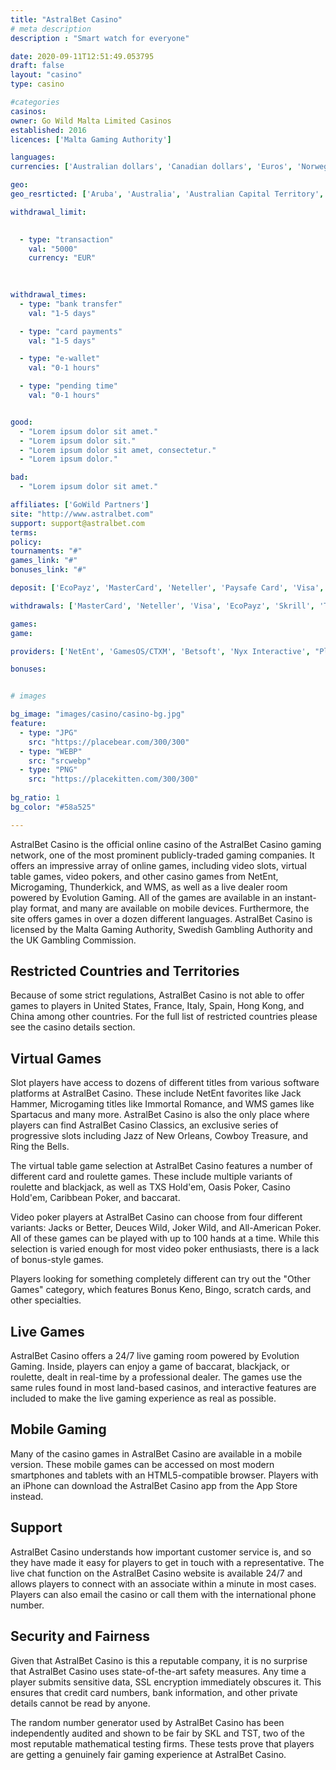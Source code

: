 ```yaml
---
title: "AstralBet Casino"
# meta description
description : "Smart watch for everyone"

date: 2020-09-11T12:51:49.053795
draft: false
layout: "casino" 
type: casino

#categories
casinos: 
owner: Go Wild Malta Limited Casinos
established: 2016
licences: ['Malta Gaming Authority']

languages: 
currencies: ['Australian dollars', 'Canadian dollars', 'Euros', 'Norwegian kroner', 'US dollars']

geo: 
geo_resrticted: ['Aruba', 'Australia', 'Australian Capital Territory', 'New South Wales', 'Northern Territory', 'Queensland', 'South Australia', 'Tasmania', 'Victoria', 'Western Australia', 'Belgium', 'Bonaire', 'Curaçao', 'Czech Republic', 'Denmark', 'France', 'French Southern Territories', 'Germany', 'Schleswig-Holstein', 'Hungary', 'Ireland', 'Israel', 'Italy', 'Netherlands', 'Netherlands Antilles', 'Puerto Rico', 'Romania', 'Saba', 'Saint Martin', 'Serbia', 'Singapore', 'Spain', 'Statia', 'Sweden', 'Switzerland', 'United Kingdom', 'United States', 'Alabama', 'Alaska', 'American Samoa', 'Arizona', 'Arkansas', 'California', 'Colorado', 'Connecticut', 'Delaware', 'District of Columbia', 'Florida', 'Georgia(US)', 'Guam', 'Hawaii', 'Idaho', 'Illinois', 'Indiana', 'Iowa', 'Kansas', 'Kentucky', 'Louisiana', 'Maine', 'Maryland', 'Massachusetts', 'Michigan', 'Minnesota', 'Mississippi', 'Missouri', 'Montana', 'Nebraska', 'Nevada', 'New Hampshire', 'New Jersey', 'New Mexico', 'New York', 'North Carolina', 'North Dakota', 'Northern Mariana Islands', 'Ohio', 'Oklahoma', 'Oregon', 'Pennsylvania', 'Rhode Island', 'South Carolina', 'South Dakota', 'Tennessee', 'Texas', 'U.S. Virgin Islands', 'Utah', 'Vermont', 'Virginia', 'Washington', 'West Virginia', 'Wisconsin', 'Wyoming']

withdrawal_limit:

  
  - type: "transaction"
    val: "5000"
    currency: "EUR"
  
  

withdrawal_times:
  - type: "bank transfer"
    val: "1-5 days"

  - type: "card payments"
    val: "1-5 days"

  - type: "e-wallet"
    val: "0-1 hours"

  - type: "pending time"
    val: "0-1 hours"


good:
  - "Lorem ipsum dolor sit amet."
  - "Lorem ipsum dolor sit."
  - "Lorem ipsum dolor sit amet, consectetur."
  - "Lorem ipsum dolor."

bad:
  - "Lorem ipsum dolor sit amet."

affiliates: ['GoWild Partners']
site: "http://www.astralbet.com"
support: support@astralbet.com
terms:
policy:
tournaments: "#"
games_link: "#"
bonuses_link: "#"

deposit: ['EcoPayz', 'MasterCard', 'Neteller', 'Paysafe Card', 'Visa', 'Sofortuberweisung', 'GiroPay', 'EPS', 'Trustly', 'Skrill', 'SafetyPay', 'Zimpler', 'American Express']

withdrawals: ['MasterCard', 'Neteller', 'Visa', 'EcoPayz', 'Skrill', 'Trustly', 'American Express']

games: 
game:

providers: ['NetEnt', 'GamesOS/CTXM', 'Betsoft', 'Nyx Interactive', "Play'n GO", 'iSoftBet', 'Endorphina', 'Quickfire', 'Pragmatic Play', 'Tom Horn Gaming']

bonuses:


# images

bg_image: "images/casino/casino-bg.jpg"  
feature:
  - type: "JPG" 
    src: "https://placebear.com/300/300"
  - type: "WEBP"
    src: "srcwebp"
  - type: "PNG"
    src: "https://placekitten.com/300/300"  
 
bg_ratio: 1 
bg_color: "#58a525"  

---
```


AstralBet Casino is the official online casino of the AstralBet Casino gaming network, one of the most prominent publicly-traded gaming companies. It offers an impressive array of online games, including video slots, virtual table games, video pokers, and other casino games from NetEnt, Microgaming, Thunderkick, and WMS, as well as a live dealer room powered by Evolution Gaming. All of the games are available in an instant-play format, and many are available on mobile devices. Furthermore, the site offers games in over a dozen different languages. AstralBet Casino is licensed by the Malta Gaming Authority, Swedish Gambling Authority and the UK Gambling Commission.

## Restricted Countries and Territories
Because of some strict regulations, AstralBet Casino is not able to offer games to players in United States, France, Italy, Spain, Hong Kong, and China among other countries. For the full list of restricted countries please see the casino details section.

## Virtual Games
Slot players have access to dozens of different titles from various software platforms at AstralBet Casino. These include NetEnt favorites like Jack Hammer, Microgaming titles like Immortal Romance, and WMS games like Spartacus and many more. AstralBet Casino is also the only place where players can find AstralBet Casino Classics, an exclusive series of progressive slots including Jazz of New Orleans, Cowboy Treasure, and Ring the Bells.

The virtual table game selection at AstralBet Casino features a number of different card and roulette games. These include multiple variants of roulette and blackjack, as well as TXS Hold'em, Oasis Poker, Casino Hold'em, Caribbean Poker, and baccarat.

Video poker players at AstralBet Casino can choose from four different variants: Jacks or Better, Deuces Wild, Joker Wild, and All-American Poker. All of these games can be played with up to 100 hands at a time. While this selection is varied enough for most video poker enthusiasts, there is a lack of bonus-style games.

Players looking for something completely different can try out the "Other Games" category, which features Bonus Keno, Bingo, scratch cards, and other specialties.

## Live Games
AstralBet Casino offers a 24/7 live gaming room powered by Evolution Gaming. Inside, players can enjoy a game of baccarat, blackjack, or roulette, dealt in real-time by a professional dealer. The games use the same rules found in most land-based casinos, and interactive features are included to make the live gaming experience as real as possible.

## Mobile Gaming
Many of the casino games in AstralBet Casino are available in a mobile version. These mobile games can be accessed on most modern smartphones and tablets with an HTML5-compatible browser. Players with an iPhone can download the AstralBet Casino app from the App Store instead.

## Support
AstralBet Casino understands how important customer service is, and so they have made it easy for players to get in touch with a representative. The live chat function on the AstralBet Casino website is available 24/7 and allows players to connect with an associate within a minute in most cases. Players can also email the casino or call them with the international phone number.

## Security and Fairness
Given that AstralBet Casino is this a reputable company, it is no surprise that AstralBet Casino uses state-of-the-art safety measures. Any time a player submits sensitive data, SSL encryption immediately obscures it. This ensures that credit card numbers, bank information, and other private details cannot be read by anyone.

The random number generator used by AstralBet Casino has been independently audited and shown to be fair by SKL and TST, two of the most reputable mathematical testing firms. These tests prove that players are getting a genuinely fair gaming experience at AstralBet Casino.